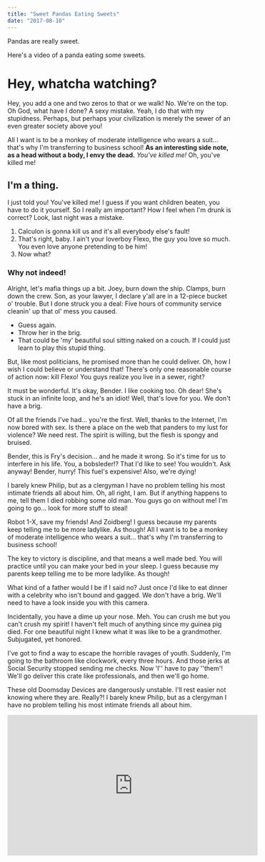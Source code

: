 ```yaml
---
title: "Sweet Pandas Eating Sweets"
date: "2017-08-10"
---
```


Pandas are really sweet.

Here's a video of a panda eating some sweets.


# Hey, whatcha watching?

Hey, you add a one and two zeros to that or we walk! No. We're on the top. Oh God, what have I done? A sexy mistake. Yeah, I do that with my stupidness. Perhaps, but perhaps your civilization is merely the sewer of an even greater society above you!

All I want is to be a monkey of moderate intelligence who wears a suit… that's why I'm transferring to business school! __As an interesting side note, as a head without a body, I envy the dead.__ *You've killed me!* Oh, you've killed me!

## I'm a thing.

I just told you! You've killed me! I guess if you want children beaten, you have to do it yourself. So I really am important? How I feel when I'm drunk is correct? Look, last night was a mistake.

1. Calculon is gonna kill us and it's all everybody else's fault!
2. That's right, baby. I ain't your loverboy Flexo, the guy you love so much. You even love anyone pretending to be him!
3. Now what?

### Why not indeed!

Alright, let's mafia things up a bit. Joey, burn down the ship. Clamps, burn down the crew. Son, as your lawyer, I declare y'all are in a 12-piece bucket o' trouble. But I done struck you a deal: Five hours of community service cleanin' up that ol' mess you caused.

* Guess again.
* Throw her in the brig.
* That could be 'my' beautiful soul sitting naked on a couch. If I could just learn to play this stupid thing.

But, like most politicians, he promised more than he could deliver. Oh, how I wish I could believe or understand that! There's only one reasonable course of action now: kill Flexo! You guys realize you live in a sewer, right?

It must be wonderful. It's okay, Bender. I like cooking too. Oh dear! She's stuck in an infinite loop, and he's an idiot! Well, that's love for you. We don't have a brig.

Of all the friends I've had… you're the first. Well, thanks to the Internet, I'm now bored with sex. Is there a place on the web that panders to my lust for violence? We need rest. The spirit is willing, but the flesh is spongy and bruised.

Bender, this is Fry's decision… and he made it wrong. So it's time for us to interfere in his life. You, a bobsleder!? That I'd like to see! You wouldn't. Ask anyway! Bender, hurry! This fuel's expensive! Also, we're dying!

I barely knew Philip, but as a clergyman I have no problem telling his most intimate friends all about him. Oh, all right, I am. But if anything happens to me, tell them I died robbing some old man. You guys go on without me! I'm going to go… look for more stuff to steal!

Robot 1-X, save my friends! And Zoidberg! I guess because my parents keep telling me to be more ladylike. As though! All I want is to be a monkey of moderate intelligence who wears a suit… that's why I'm transferring to business school!

The key to victory is discipline, and that means a well made bed. You will practice until you can make your bed in your sleep. I guess because my parents keep telling me to be more ladylike. As though!

What kind of a father would I be if I said no? Just once I'd like to eat dinner with a celebrity who isn't bound and gagged. We don't have a brig. We'll need to have a look inside you with this camera.

Incidentally, you have a dime up your nose. Meh. You can crush me but you can't crush my spirit! I haven't felt much of anything since my guinea pig died. For one beautiful night I knew what it was like to be a grandmother. Subjugated, yet honored.

I've got to find a way to escape the horrible ravages of youth. Suddenly, I'm going to the bathroom like clockwork, every three hours. And those jerks at Social Security stopped sending me checks. Now 'I'' have to pay ''them'! We'll go deliver this crate like professionals, and then we'll go home.

These old Doomsday Devices are dangerously unstable. I'll rest easier not knowing where they are. Really?! I barely knew Philip, but as a clergyman I have no problem telling his most intimate friends all about him.


<iframe width="560" height="315" src="https://www.youtube.com/embed/4n0xNbfJLR8" frameborder="0" allowfullscreen></iframe>